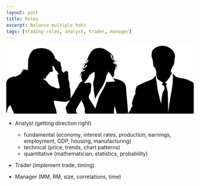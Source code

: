 ```yaml
---
layout: post
title: Roles
excerpt: Balance multiple hats
tags: [trading-roles, analyst, trader, manager]
---
```


<img src="/assets/img/analyst-trader-manager.png" alt="Analyst, Trader, Manager" class="ali-right" />

* Analyst (getting direction right)
	* fundamental (economy, interest rates, production, earnings, employment, GDP, housing, manufacturing)
	* technical (price, trends, chart patterns)
	* quantitative (mathematician, statistics, probability)


* Trader (implement trade, timing)


* Manager (MM, RM, size, correlations, time)
